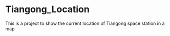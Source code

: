 # Tiangong_Location
This is a project to show the current location of Tiangong space station in a map
